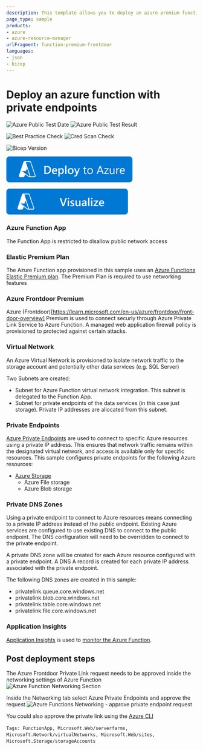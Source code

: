 ```yaml
---
description: This template allows you to deploy an azure premium function protected and published by Azure Frontdoor premium. The conenction between Azure Frontdoor and Azure Functions is protected by Azure Private Link.
page_type: sample
products:
- azure
- azure-resource-manager
urlFragment: function-premium-frontdoor
languages:
- json
- bicep
---
```

# Deploy an azure function with private endpoints 

![Azure Public Test Date](https://azurequickstartsservice.blob.core.windows.net/badges/quickstarts/microsoft.web/function-premium-frontdoor/PublicLastTestDate.svg)
![Azure Public Test Result](https://azurequickstartsservice.blob.core.windows.net/badges/quickstarts/microsoft.web/function-premium-frontdoor/PublicDeployment.svg)

![Best Practice Check](https://azurequickstartsservice.blob.core.windows.net/badges/quickstarts/microsoft.web/function-premium-frontdoor/BestPracticeResult.svg)
![Cred Scan Check](https://azurequickstartsservice.blob.core.windows.net/badges/quickstarts/microsoft.web/function-premium-frontdoor/CredScanResult.svg)

![Bicep Version](https://azurequickstartsservice.blob.core.windows.net/badges/quickstarts/microsoft.web/function-premium-frontdoor/BicepVersion.svg)

[![Deploy To Azure](https://raw.githubusercontent.com/Azure/azure-quickstart-templates/master/1-CONTRIBUTION-GUIDE/images/deploytoazure.svg?sanitize=true)](https://portal.azure.com/#create/Microsoft.Template/uri/https%3A%2F%2Fraw.githubusercontent.com%2FAzure%2Fazure-quickstart-templates%2Fmaster%2Fquickstarts%2Fmicrosoft.web%2Ffunction-premium-frontdoor%2Fazuredeploy.json)

[![Visualize](https://raw.githubusercontent.com/Azure/azure-quickstart-templates/master/1-CONTRIBUTION-GUIDE/images/visualizebutton.svg?sanitize=true)](http://armviz.io/#/?load=https%3A%2F%2Fraw.githubusercontent.com%2FAzure%2Fazure-quickstart-templates%2Fmaster%2Fquickstarts%2Fmicrosoft.web%2Ffunction-premium-frontdoor%2Fazuredeploy.json)   




### Azure Function App

The Function App is restricted to disallow public network access

### Elastic Premium Plan

The Azure Function app provisioned in this sample uses an [Azure Functions Elastic Premium plan](https://docs.microsoft.com/azure/azure-functions/functions-premium-plan#features). The Premium Plan is required to use networking features

### Azure Frontdoor Premium

Azure (Frontdoor)[https://learn.microsoft.com/en-us/azure/frontdoor/front-door-overview] Premium is used to connect securly through Azure Private Link Service to Azure Function. A managed web application firewall policy is provisioned to protected against certain attacks.

### Virtual Network

An Azure Virtual Network is provisioned to isolate network traffic to the storage account and potentially other data services (e.g. SQL Server)

Two Subnets are created:

- Subnet for Azure Function virtual network integration. This subnet is delegated to the Function App.
- Subnet for private endpoints of the data services (in this case just storage). Private IP addresses are allocated from this subnet.

### Private Endpoints

[Azure Private Endpoints](https://docs.microsoft.com/azure/private-link/private-endpoint-overview) are used to connect to specific Azure resources using a private IP address. This ensures that network traffic remains within the designated virtual network, and access is available only for specific resources.  This sample configures private endpoints for the following Azure resources:

- [Azure Storage](https://docs.microsoft.com/azure/storage/common/storage-private-endpoints)
  - Azure File storage
  - Azure Blob storage

### Private DNS Zones

Using a private endpoint to connect to Azure resources means connecting to a private IP address instead of the public endpoint.  Existing Azure services are configured to use existing DNS to connect to the public endpoint.  The DNS configuration will need to be overridden to connect to the private endpoint.

A private DNS zone will be created for each Azure resource configured with a private endpoint.  A DNS A record is created for each private IP address associated with the private endpoint.

The following DNS zones are created in this sample:

- privatelink.queue.core.windows.net
- privatelink.blob.core.windows.net
- privatelink.table.core.windows.net
- privatelink.file.core.windows.net

### Application Insights

[Application Insights](https://docs.microsoft.com/azure/azure-monitor/app/app-insights-overview) is used to [monitor the Azure Function](https://docs.microsoft.com/azure/azure-functions/functions-monitoring).

## Post deployment steps

The Azure Frontdoor Private Link request needs to be approved inside the networking settings of Azure Function 
![Azure Function Networking Section](/images/function-network-settings.png)

Inside the Networking tab select Azure Private Endpoints and approve the request
![Azure Functions Networking - approve private endpoint request](/images/function-private-endpoint-approval.png)

You could also approve the private link using the [Azure CLI](https://learn.microsoft.com/en-us/cli/azure/network/private-endpoint-connection?view=azure-cli-latest#az-network-private-endpoint-connection-approve)

`Tags: FunctionApp, Microsoft.Web/serverfarms, Microsoft.Network/virtualNetworks, Microsoft.Web/sites, Microsoft.Storage/storageAccounts`